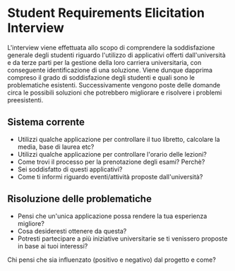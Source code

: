 # Student Requirements Elicitation Interview

L'interview viene effettuata allo scopo di comprendere la soddisfazione generale degli studenti riguardo l'utilizzo di applicativi offerti dall'università e da terze parti per la gestione della loro carriera universitaria, con conseguente identificazione di una soluzione.
Viene dunque dapprima compreso il grado di soddisfazione degli studenti e quali sono le problematiche esistenti.
Successivamente vengono poste delle domande circa le possibili soluzioni che potrebbero migliorare e risolvere i problemi preesistenti.

## Sistema corrente

- Utilizzi qualche applicazione per controllare il tuo libretto, calcolare la media, base di laurea etc?
- Utilizzi qualche applicazione per controllare l'orario delle lezioni?
- Come trovi il processo per la prenotazione degli esami? Perchè?
- Sei soddisfatto di questi applicativi?
- Come ti informi riguardo eventi/attività proposte dall'università?

## Risoluzione delle problematiche

- Pensi che un'unica applicazione possa rendere la tua esperienza migliore?
- Cosa desideresti ottenere da questa?
- Potresti partecipare a più iniziative universitarie se ti venissero proposte in base ai tuoi interessi?



Chi pensi che sia influenzato (positivo e negativo) dal progetto e come?